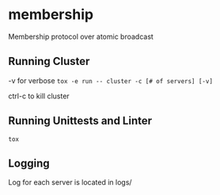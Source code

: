 # membership
Membership protocol over atomic broadcast

## Running Cluster
-v for verbose
`tox -e run -- cluster -c [# of servers] [-v]`

ctrl-c to kill cluster

## Running Unittests and Linter
`tox`

## Logging
Log for each server is located in logs/
